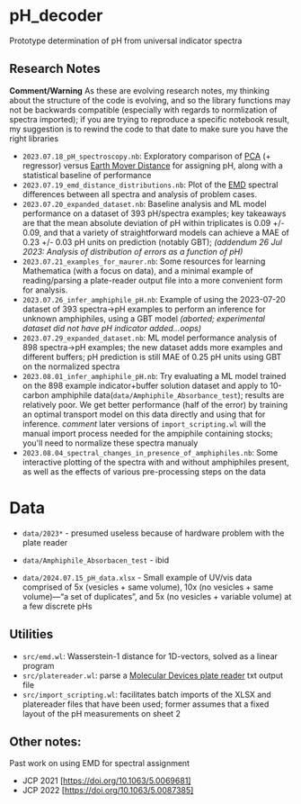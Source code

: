 # pH_decoder
 Prototype determination of pH from universal indicator spectra

## Research Notes

**Comment/Warning** As these are evolving research notes, my thinking about the structure of the code is evolving, and so the library functions may not be backwards compatible (especially with regards to normlization of spectra imported); if you are trying to reproduce a specific notebook result, my suggestion is to rewind the code to that date to make sure you have the right libraries

* `2023.07.18_pH_spectroscopy.nb`: Exploratory comparison of [PCA](https://en.wikipedia.org/wiki/Principal_component_analysis) (+ regressor) versus [Earth Mover Distance]((https://en.wikipedia.org/wiki/Earth_mover%27s_distance)) for assigning pH, along with a statistical baseline of performance
* `2023.07.19_emd_distance_distributions.nb`:  Plot of the [EMD](https://en.wikipedia.org/wiki/Earth_mover%27s_distance) spectral differences between all spectra and analysis of problem cases.
* `2023.07.20_expanded_dataset.nb`:  Baseline analysis and ML model performance on a dataset of 393 pH/spectra examples; key takeaways are that the mean absolute deviation of pH within triplicates is 0.09 +/- 0.09, and that a variety of straightforward models can achieve a MAE of 0.23 +/- 0.03 pH units on prediction (notably GBT); *(addendum 26 Jul 2023: Analysis of distribution of errors as a function of pH)*
* `2023.07.21_examples_for_maurer.nb`: Some resources for learning Mathematica (with a focus on data), and a minimal example of reading/parsing a plate-reader output file into a more convenient form for analysis.
* `2023.07.26_infer_amphiphile_pH.nb`: Example of using the 2023-07-20 dataset of 393 spectra->pH examples to perform an inference for unknown amphiphiles, using a GBT model *(aborted; experimental dataset did not have pH indicator added...oops)*
* `2023.07.29_expanded_dataset.nb`: ML model performance analysis of 898 spectra->pH examples;  the new dataset adds more examples and different buffers; pH prediction is still MAE of 0.25 pH units using GBT on the normalized spectra
* `2023.08.01_infer_amphiphile_pH.nb`: Try evaluating a ML model trained on the 898 example indicator+buffer solution dataset and apply to 10-carbon amphiphile data(`data/Amphiphile_Absorbance_test`);  results are relatively poor. We get better performance (half of the error) by training an optimal transport model on this data directly and using that for inference. *comment* later versions of `import_scripting.wl` will the manual import process needed for the ampiphile containing stocks; you'll need to normalize these spectra manualy
* `2023.08.04_spectral_changes_in_presence_of_amphiphiles.nb`:  Some interactive plotting of the spectra with and without amphiphiles present, as well as the effects of various pre-processing steps on the data

# Data

- `data/2023*` - presumed useless because of hardware problem with the plate reader
- `data/Amphiphile_Absorbacen_test` - ibid

- `data/2024.07.15_pH_data.xlsx` -  Small example of UV/vis data comprised of 5x (vesicles + same volume), 10x (no vesicles + same volume)—“a set of duplicates”, and 5x (no vesicles + variable volume) at a few discrete pHs 

## Utilities

* `src/emd.wl`: Wasserstein-1 distance for 1D-vectors, solved as a linear program
* `src/platereader.wl`: parse a [Molecular Devices plate reader](https://www.moleculardevices.com/products/microplate-readers) txt output file
* `src/import_scripting.wl`: facilitates batch imports of the XLSX and platereader files that have been used; former assumes that a fixed layout of the pH measurements on sheet 2

## Other notes:

Past work on using EMD for spectral assignment
* JCP 2021 [https://doi.org/10.1063/5.0069681]
* JCP 2022 [https://doi.org/10.1063/5.0087385]
